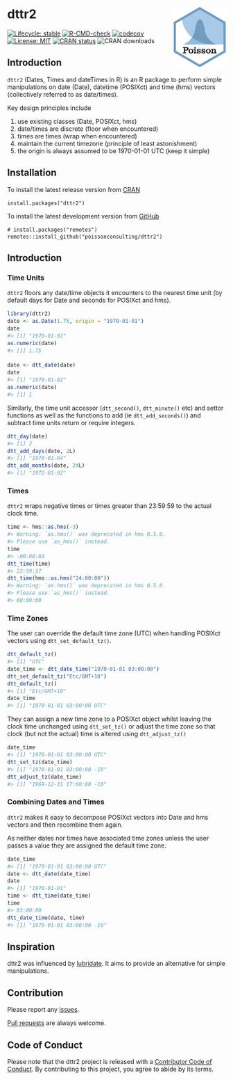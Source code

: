 
<!-- README.md is generated from README.Rmd. Please edit that file -->

# dttr2 <img src="man/figures/logo.png" style="float: right;" />

<!-- badges: start -->

[![Lifecycle:
stable](https://img.shields.io/badge/lifecycle-stable-brightgreen.svg)](https://lifecycle.r-lib.org/articles/stages.html#stable)
[![R-CMD-check](https://github.com/poissonconsulting/dttr2/actions/workflows/R-CMD-check.yaml/badge.svg)](https://github.com/poissonconsulting/dttr2/actions/workflows/R-CMD-check.yaml)
[![codecov](https://codecov.io/gh/poissonconsulting/dttr2/branch/main/graph/badge.svg?token=L8GpqAVzaP)](https://codecov.io/gh/poissonconsulting/dttr2)
[![License:
MIT](https://img.shields.io/badge/License-MIT-green.svg)](https://opensource.org/licenses/MIT)
[![CRAN
status](https://www.r-pkg.org/badges/version/dttr2)](https://cran.r-project.org/package=dttr2)
![CRAN downloads](http://cranlogs.r-pkg.org/badges/dttr2)
<!-- badges: end -->

## Introduction

`dttr2` (Dates, Times and dateTimes in R) is an R package to perform
simple manipulations on date (Date), datetime (POSIXct) and time (hms)
vectors (collectively referred to as date/times).

Key design principles include

1.  use existing classes (Date, POSIXct, hms)
2.  date/times are discrete (floor when encountered)
3.  times are times (wrap when encountered)
4.  maintain the current timezone (principle of least astonishment)
5.  the origin is always assumed to be 1970-01-01 UTC (keep it simple)

## Installation

To install the latest release version from
[CRAN](https://cran.r-project.org/package=dttr2)

    install.packages("dttr2")

To install the latest development version from
[GitHub](https://github.com/poissonconsulting/dttr2)

    # install.packages("remotes")
    remotes::install_github("poissonconsulting/dttr2")

## Introduction

### Time Units

`dttr2` floors any date/time objects it encounters to the nearest time
unit (by default days for Date and seconds for POSIXct and hms).

``` r
library(dttr2)
date <- as.Date(1.75, origin = "1970-01-01")
date
#> [1] "1970-01-02"
as.numeric(date)
#> [1] 1.75

date <- dtt_date(date)
date
#> [1] "1970-01-02"
as.numeric(date)
#> [1] 1
```

Similarly, the time unit accessor (`dtt_second()`, `dtt_minute()` etc)
and settor functions as well as the functions to add (ie
`dtt_add_seconds()`) and subtract time units return or require integers.

``` r
dtt_day(date)
#> [1] 2
dtt_add_days(date, 2L)
#> [1] "1970-01-04"
dtt_add_months(date, 24L)
#> [1] "1972-01-02"
```

### Times

`dttr2` wraps negative times or times greater than 23:59:59 to the
actual clock time.

``` r
time <- hms::as.hms(-3)
#> Warning: `as.hms()` was deprecated in hms 0.5.0.
#> Please use `as_hms()` instead.
time
#> -00:00:03
dtt_time(time)
#> 23:59:57
dtt_time(hms::as.hms("24:00:00"))
#> Warning: `as.hms()` was deprecated in hms 0.5.0.
#> Please use `as_hms()` instead.
#> 00:00:00
```

### Time Zones

The user can override the default time zone (UTC) when handling POSIXct
vectors using `dtt_set_default_tz()`.

``` r
dtt_default_tz()
#> [1] "UTC"
date_time <- dtt_date_time("1970-01-01 03:00:00")
dtt_set_default_tz("Etc/GMT+10")
dtt_default_tz()
#> [1] "Etc/GMT+10"
date_time
#> [1] "1970-01-01 03:00:00 UTC"
```

They can assign a new time zone to a POSIXct object whilst leaving the
clock time unchanged using `dtt_set_tz()` or adjust the time zone so
that clock (but not the actual) time is altered using `dtt_adjust_tz()`

``` r
date_time
#> [1] "1970-01-01 03:00:00 UTC"
dtt_set_tz(date_time)
#> [1] "1970-01-01 03:00:00 -10"
dtt_adjust_tz(date_time)
#> [1] "1969-12-31 17:00:00 -10"
```

### Combining Dates and Times

`dttr2` makes it easy to decompose POSIXct vectors into Date and hms
vectors and then recombine them again.

As neither dates nor times have associated time zones unless the user
passes a value they are assigned the default time zone.

``` r
date_time
#> [1] "1970-01-01 03:00:00 UTC"
date <- dtt_date(date_time)
date
#> [1] "1970-01-01"
time <- dtt_time(date_time)
time
#> 03:00:00
dtt_date_time(date, time)
#> [1] "1970-01-01 03:00:00 -10"
```

## Inspiration

dttr2 was influenced by [lubridate](https://lubridate.tidyverse.org). It
aims to provide an alternative for simple manipulations.

## Contribution

Please report any
[issues](https://github.com/poissonconsulting/dttr2/issues).

[Pull requests](https://github.com/poissonconsulting/dttr2/pulls) are
always welcome.

## Code of Conduct

Please note that the dttr2 project is released with a [Contributor Code
of
Conduct](https://contributor-covenant.org/version/2/0/CODE_OF_CONDUCT.html).
By contributing to this project, you agree to abide by its terms.
